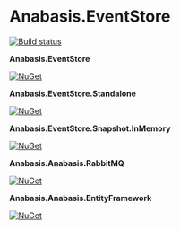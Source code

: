 # Anabasis.EventStore

[![Build status](https://ci.appveyor.com/api/projects/status/8o55d4gio3ck049g?svg=true)](https://ci.appveyor.com/project/thomasraynal/anabasis-eventstore)

**Anabasis.EventStore**

[![NuGet](https://img.shields.io/nuget/v/Anabasis.EventStore.svg)](https://www.nuget.org/packages/Anabasis.EventStore)

**Anabasis.EventStore.Standalone**

[![NuGet](https://img.shields.io/nuget/v/Anabasis.EventStore.Standalone.svg)](https://www.nuget.org/packages/Anabasis.EventStore.Standalone)

**Anabasis.EventStore.Snapshot.InMemory**

[![NuGet](https://img.shields.io/nuget/v/Anabasis.EventStore.Snapshot.InMemory.svg)](https://www.nuget.org/packages/Anabasis.EventStore.Snapshot.InMemory)

**Anabasis.Anabasis.RabbitMQ**

[![NuGet](https://img.shields.io/nuget/v/Anabasis.Anabasis.RabbitMQ.svg)](https://www.nuget.org/packages/Anabasis.Anabasis.RabbitMQ)

**Anabasis.Anabasis.EntityFramework**

[![NuGet](https://img.shields.io/nuget/v/Anabasis.EntityFramework.svg)](https://www.nuget.org/packages/Anabasis.EntityFramework)
